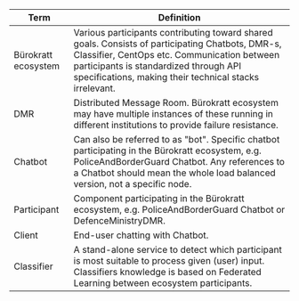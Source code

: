 | Term                | Definition                                                                                                                                                                                                                                          |
|---------------------|-----------------------------------------------------------------------------------------------------------------------------------------------------------------------------------------------------------------------------------------------------|
| Bürokratt ecosystem | Various participants contributing toward shared goals. Consists of participating Chatbots, DMR-s, Classifier, CentOps etc. Communication between participants is standardized through API specifications, making their technical stacks irrelevant. |
| DMR                 | Distributed Message Room. Bürokratt ecosystem may have multiple instances of these running in different institutions to provide failure resistance.                                                                                                 |
| Chatbot             | Can also be referred to as "bot". Specific chatbot participating in the Bürokratt ecosystem, e.g. PoliceAndBorderGuard Chatbot. Any references to a Chatbot should mean the whole load balanced version, not a specific node.                                                         |
| Participant         | Component participating in the Bürokratt ecosystem, e.g. PoliceAndBorderGuard Chatbot or DefenceMinistryDMR.                                                                                                                                        |
| Client              | End-user chatting with Chatbot.                                                                                                                                                                                                                     |
| Classifier          | A stand-alone service to detect which participant is most suitable to process given (user) input. Classifiers knowledge is based on Federated Learning between ecosystem participants.                                                              |

